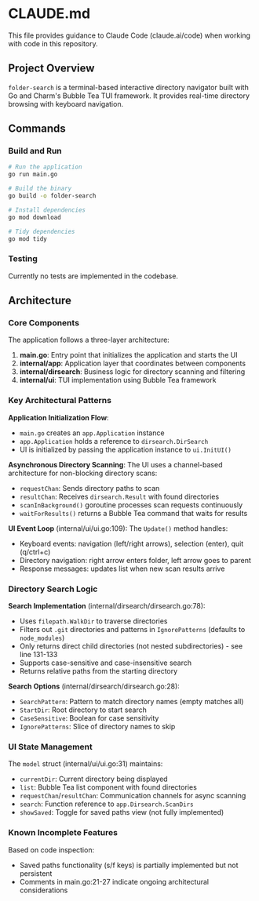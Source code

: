 # CLAUDE.md

This file provides guidance to Claude Code (claude.ai/code) when working with code in this repository.

## Project Overview

`folder-search` is a terminal-based interactive directory navigator built with Go and Charm's Bubble Tea TUI framework. It provides real-time directory browsing with keyboard navigation.

## Commands

### Build and Run
```bash
# Run the application
go run main.go

# Build the binary
go build -o folder-search

# Install dependencies
go mod download

# Tidy dependencies
go mod tidy
```

### Testing
Currently no tests are implemented in the codebase.

## Architecture

### Core Components

The application follows a three-layer architecture:

1. **main.go**: Entry point that initializes the application and starts the UI
2. **internal/app**: Application layer that coordinates between components
3. **internal/dirsearch**: Business logic for directory scanning and filtering
4. **internal/ui**: TUI implementation using Bubble Tea framework

### Key Architectural Patterns

**Application Initialization Flow**:
- `main.go` creates an `app.Application` instance
- `app.Application` holds a reference to `dirsearch.DirSearch`
- UI is initialized by passing the application instance to `ui.InitUI()`

**Asynchronous Directory Scanning**:
The UI uses a channel-based architecture for non-blocking directory scans:
- `requestChan`: Sends directory paths to scan
- `resultChan`: Receives `dirsearch.Result` with found directories
- `scanInBackground()` goroutine processes scan requests continuously
- `waitForResults()` returns a Bubble Tea command that waits for results

**UI Event Loop** (internal/ui/ui.go:109):
The `Update()` method handles:
- Keyboard events: navigation (left/right arrows), selection (enter), quit (q/ctrl+c)
- Directory navigation: right arrow enters folder, left arrow goes to parent
- Response messages: updates list when new scan results arrive

### Directory Search Logic

**Search Implementation** (internal/dirsearch/dirsearch.go:78):
- Uses `filepath.WalkDir` to traverse directories
- Filters out `.git` directories and patterns in `IgnorePatterns` (defaults to `node_modules`)
- Only returns direct child directories (not nested subdirectories) - see line 131-133
- Supports case-sensitive and case-insensitive search
- Returns relative paths from the starting directory

**Search Options** (internal/dirsearch/dirsearch.go:28):
- `SearchPattern`: Pattern to match directory names (empty matches all)
- `StartDir`: Root directory to start search
- `CaseSensitive`: Boolean for case sensitivity
- `IgnorePatterns`: Slice of directory names to skip

### UI State Management

The `model` struct (internal/ui/ui.go:31) maintains:
- `currentDir`: Current directory being displayed
- `list`: Bubble Tea list component with found directories
- `requestChan`/`resultChan`: Communication channels for async scanning
- `search`: Function reference to `app.Dirsearch.ScanDirs`
- `showSaved`: Toggle for saved paths view (not fully implemented)

### Known Incomplete Features

Based on code inspection:
- Saved paths functionality (s/f keys) is partially implemented but not persistent
- Comments in main.go:21-27 indicate ongoing architectural considerations
